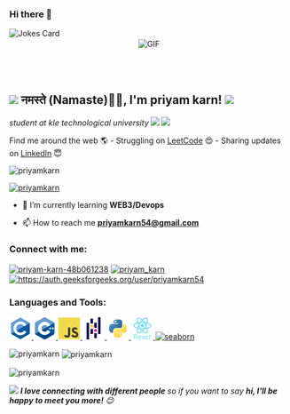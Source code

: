 ### Hi there 👋
<img src="https://readme-jokes.vercel.app/api" alt="Jokes Card" />

<div align="center">
<img hight="100" width="300" alt="GIF" align="center" src="https://github.com/Xx-Ashutosh-xX/Xx-Ashutosh-xX/blob/master/assets/208593.gif">
</div>

</br>
</br>
</br>
<h2><img src="https://emojis.slackmojis.com/emojis/images/1531849430/4246/blob-sunglasses.gif?1531849430" width="30"/> नमस्ते (Namaste)🙏🏻, I'm priyam karn! <img src="https://media.giphy.com/media/12oufCB0MyZ1Go/giphy.gif" width="50"></h2>
<img align='right' src="https://media.giphy.com/media/M9gbBd9nbDrOTu1Mqx/giphy.gif" width="230">
<p><em>student at kle technological university
</a><img src="https://media.giphy.com/media/WUlplcMpOCEmTGBtBW/giphy.gif" width="30"> 
</em></p>
Find me around the web 🌎 
- Struggling on <a href="https://leetcode.com/01fe20bcs299/">LeetCode</a> 😍
- Sharing updates on <a href="https://www.linkedin.com/in/priyam-karn-48b061238/">LinkedIn</a> 😇


<p align="left"> <img src="https://komarev.com/ghpvc/?username=priyamkarn&label=Profile%20views&color=0e75b6&style=flat" alt="priyamkarn" /> </p>

<p align="left"> <a href="https://github.com/ryo-ma/github-profile-trophy"><img src="https://github-profile-trophy.vercel.app/?username=priyamkarn" alt="priyamkarn" /></a> </p>

- 🌱 I’m currently learning **WEB3/Devops**

- 📫 How to reach me **priyamkarn54@gmail.com**

<h3 align="left">Connect with me:</h3>
<p align="left">
<a href="https://linkedin.com/in/priyam-karn-48b061238" target="blank"><img align="center" src="https://raw.githubusercontent.com/rahuldkjain/github-profile-readme-generator/master/src/images/icons/Social/linked-in-alt.svg" alt="priyam-karn-48b061238" height="30" width="40" /></a>
<a href="https://instagram.com/priyam_karn" target="blank"><img align="center" src="https://raw.githubusercontent.com/rahuldkjain/github-profile-readme-generator/master/src/images/icons/Social/instagram.svg" alt="priyam_karn" height="30" width="40" /></a>
<a href="https://auth.geeksforgeeks.org/user/https://auth.geeksforgeeks.org/user/priyamkarn54" target="blank"><img align="center" src="https://raw.githubusercontent.com/rahuldkjain/github-profile-readme-generator/master/src/images/icons/Social/geeks-for-geeks.svg" alt="https://auth.geeksforgeeks.org/user/priyamkarn54" height="30" width="40" /></a>
</p>

<h3 align="left">Languages and Tools:</h3>
<p align="left"> <a href="https://www.cprogramming.com/" target="_blank" rel="noreferrer"> <img src="https://raw.githubusercontent.com/devicons/devicon/master/icons/c/c-original.svg" alt="c" width="40" height="40"/> </a> <a href="https://www.w3schools.com/cpp/" target="_blank" rel="noreferrer"> <img src="https://raw.githubusercontent.com/devicons/devicon/master/icons/cplusplus/cplusplus-original.svg" alt="cplusplus" width="40" height="40"/> </a> <a href="https://developer.mozilla.org/en-US/docs/Web/JavaScript" target="_blank" rel="noreferrer"> <img src="https://raw.githubusercontent.com/devicons/devicon/master/icons/javascript/javascript-original.svg" alt="javascript" width="40" height="40"/> </a> <a href="https://pandas.pydata.org/" target="_blank" rel="noreferrer"> <img src="https://raw.githubusercontent.com/devicons/devicon/2ae2a900d2f041da66e950e4d48052658d850630/icons/pandas/pandas-original.svg" alt="pandas" width="40" height="40"/> </a> <a href="https://www.python.org" target="_blank" rel="noreferrer"> <img src="https://raw.githubusercontent.com/devicons/devicon/master/icons/python/python-original.svg" alt="python" width="40" height="40"/> </a> <a href="https://reactjs.org/" target="_blank" rel="noreferrer"> <img src="https://raw.githubusercontent.com/devicons/devicon/master/icons/react/react-original-wordmark.svg" alt="react" width="40" height="40"/> </a> <a href="https://seaborn.pydata.org/" target="_blank" rel="noreferrer"> <img src="https://seaborn.pydata.org/_images/logo-mark-lightbg.svg" alt="seaborn" width="40" height="40"/> </a> </p>

<p><img align="left" src="https://github-readme-stats.vercel.app/api/top-langs?username=priyamkarn&show_icons=true&locale=en&layout=compact" alt="priyamkarn" /></p>

<p>&nbsp;<img align="center" src="https://github-readme-stats.vercel.app/api?username=priyamkarn&show_icons=true&locale=en" alt="priyamkarn" /></p>

<p><img align="center" src="https://github-readme-streak-stats.herokuapp.com/?user=priyamkarn&" alt="priyamkarn" /></p>
<img src="https://media.giphy.com/media/LnQjpWaON8nhr21vNW/giphy.gif" width="60"> <em><b>I love connecting with different people</b> so if you want to say <b>hi, I'll be happy to meet you more!</b> 😊</em>

